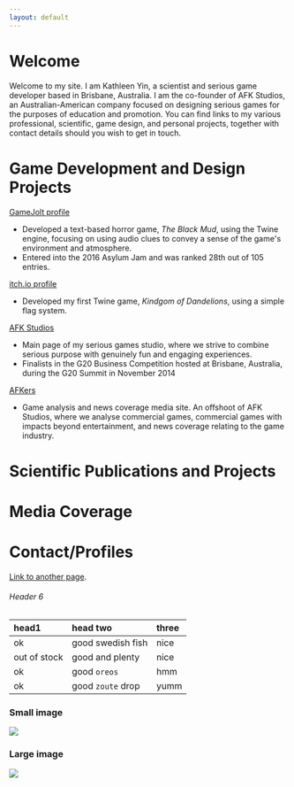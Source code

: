 ```yaml
---
layout: default
---
```

# [](#header-1)Welcome
Welcome to my site. I am Kathleen Yin, a scientist and serious game developer based in Brisbane, Australia. I am the co-founder of AFK Studios, an Australian-American company focused on designing serious games for the purposes of education and promotion. You can find links to my various professional, scientific, game design, and personal projects, together with contact details should you wish to get in touch.

# [](#header-1)Game Development and Design Projects

[GameJolt profile](http://gamejolt.com/@Brynhilde)
*   Developed a text-based horror game, _The Black Mud_, using the Twine engine, focusing on using audio clues to convey a sense of the game's environment and atmosphere.
*   Entered into the 2016 Asylum Jam and was ranked 28th out of 105 entries.

[itch.io profile](https://brynhilde.itch.io/)
*   Developed my first Twine game, _Kindgom of Dandelions_, using a simple flag system.

[AFK Studios](http://www.afk-studios.com/)
*   Main page of my serious games studio, where we strive to combine serious purpose with genuinely fun and engaging experiences.
*   Finalists in the G20 Business Competition hosted at Brisbane, Australia, during the G20 Summit in November 2014

[AFKers](http://afker.games)
*   Game analysis and news coverage media site. An offshoot of AFK Studios, where we analyse commercial games, commercial games with impacts beyond entertainment, and news coverage relating to the game industry.

# [](#header-1)Scientific Publications and Projects

# [](#header-1)Media Coverage

# [](#header-1)Contact/Profiles







[Link to another page](another-page).






###### [](#header-6)Header 6

| head1        | head two          | three |
|:-------------|:------------------|:------|
| ok           | good swedish fish | nice  |
| out of stock | good and plenty   | nice  |
| ok           | good `oreos`      | hmm   |
| ok           | good `zoute` drop | yumm  |


### Small image

![](https://assets-cdn.github.com/images/icons/emoji/octocat.png)

### Large image

![](https://guides.github.com/activities/hello-world/branching.png)


